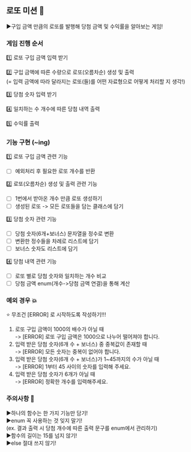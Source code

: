 ## 로또 미션 💨
▶️구입 금액 만큼의 로또를 발행해 당첨 금액 및 수익률을 알아보는 게임!

### 게임 진행 순서 

1️⃣ 로또 구입 금액 입력 받기
<br> 

2️⃣ 구입 금액에 따른 수량으로 로또(오름차순) 생성 및 출력
<br> (= 입력 금액에 따라 달라지는 로또(들)를 어떤 자료형으로 어떻게 처리할 지 생각!)

3️⃣ 당첨 숫자 입력 받기
<br>

4️⃣ 일치하는 수 개수에 따른 당첨 내역 출력
<br>

5️⃣ 수익률 출력

### 기능 구현 (~ing)

1️⃣ 로또 구입 금액 관련 기능

- [ ] 예외처리 후 필요한 로또 개수를 반환

2️⃣ 로또(오름차순) 생성 및 출력 관련 기능

- [ ] 1번에서 받아온 개수 만큼 로또 생성하기
- [ ] 생성된 로또 -> 모든 로또들을 담는 클래스에 담기

3️⃣ 당첨 숫자 관련 기능

- [ ] 당첨 숫자(6개+보너스) 문자열을 정수로 변환
- [ ] 변환한 정수들을 차례로 리스트에 담기
- [ ] 보너스 숫자도 리스트에 담기

4️⃣ 당첨 내역 관련 기능

- [ ] 로또 별로 당첨 숫자와 일치하는 개수 비교
- [ ] 당첨 금액 enum(개수->당첨 금액 연결)을 통해 계산

### 예외 경우 💥
⭐️ 무조건 [ERROR] 로 시작하도록 작성하기!!!
<br>

1. 로또 구입 금액이 1000의 배수가 아닐 때
   <br> -> [ERROR] 로또 구입 금액은 1000으로 나누어 떨어져야 합니다.
2. 입력 받은 당첨 숫자(6개 수 + 보너스) 중 중복값이 존재할 때
   <br> -> [ERROR] 모든 숫자는 중복이 없어야 합니다.
3. 입력 받은 당첨 숫자(6개 수 + 보너스)가 1~45까지의 수가 아닐 때
   <br> -> [ERROR] 1부터 45 사이의 숫자를 입력해 주세요.
4. 입력 받은 당첨 숫자가 6개가 아닐 때
   <br> -> [ERROR] 정확한 개수를 입력해주세요.

### 주의사항 📎
▶️하나의 함수는 한 가지 기능만 담기!
<br>
▶️enum 꼭 사용하는 것 잊지 말기!
<br>
(ex. 결과 출력 시 당첨 개수에 따른 출력 문구를 enum에서 관리하기)
<br>
▶️함수의 길이는 15를 넘지 않기!
<br>
▶️else 절대 쓰지 않기!
